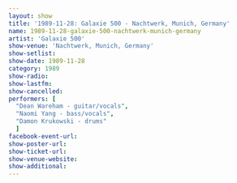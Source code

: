 ```yaml
---
layout: show
title: '1989-11-28: Galaxie 500 - Nachtwerk, Munich, Germany'
name: 1989-11-28-galaxie-500-nachtwerk-munich-germany
artist: 'Galaxie 500'
show-venue: 'Nachtwerk, Munich, Germany'
show-setlist: 
show-date: 1989-11-28
category: 1989
show-radio: 
show-lastfm: 
show-cancelled: 
performers: [
  "Dean Wareham - guitar/vocals",
  "Naomi Yang - bass/vocals",
  "Damon Krukowski - drums"
  ]
facebook-event-url: 
show-poster-url: 
show-ticket-url: 
show-venue-website: 
show-additional: 
---
```


